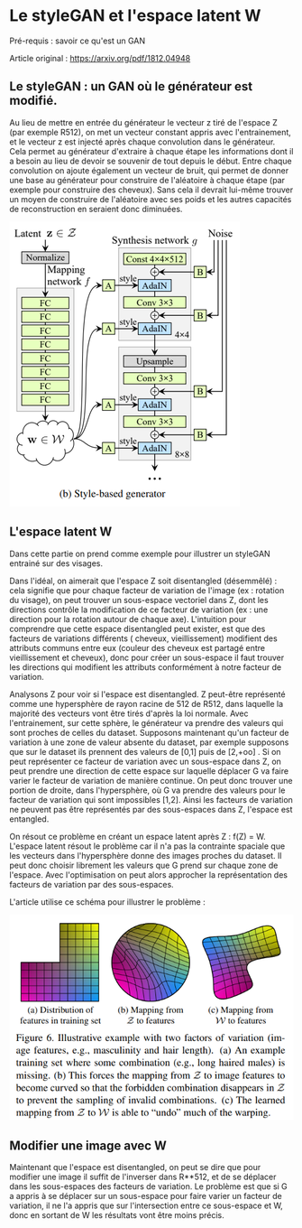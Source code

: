 # Le styleGAN et l'espace latent W

Pré-requis : savoir ce qu'est un GAN

Article original : https://arxiv.org/pdf/1812.04948

## Le styleGAN : un GAN où le générateur est modifié.

Au lieu de mettre en entrée du générateur le vecteur z tiré de l'espace Z (par exemple R512),
on met un vecteur constant appris avec l'entrainement, et le vecteur z est injecté après chaque convolution
dans le générateur. Cela permet au générateur d'extraire à chaque étape les informations dont il a besoin
au lieu de devoir se souvenir de tout depuis le début. Entre chaque convolution on ajoute également un vecteur 
de bruit, qui permet de donner une base au générateur pour construire de l'aléatoire à chaque étape (par exemple
pour construire des cheveux). Sans cela il devrait lui-même trouver un moyen de construire de l'aléatoire avec 
ses poids et les autres capacités de reconstruction en seraient donc diminuées.

![styleGAN.PNG](styleGAN.PNG)

## L'espace latent W

Dans cette partie on prend comme exemple pour illustrer un styleGAN entrainé sur des visages.

Dans l'idéal, on aimerait que l'espace Z soit disentangled (désemmêlé) : cela signifie que pour chaque
facteur de variation de l'image (ex : rotation du visage), on peut trouver un sous-espace vectoriel dans Z, dont les directions
contrôle la modification de ce facteur de variation (ex : une direction pour la rotation autour de chaque axe).
L'intuition pour comprendre que cette espace disentangled peut exister, est que des facteurs de variations différents (
cheveux, vieillissement) modifient des attributs communs entre eux (couleur des cheveux est partagé entre vieillissement
et cheveux), donc pour créer un sous-espace il faut trouver les directions qui modifient les attributs conformément à
notre facteur de variation.

Analysons Z pour voir si l'espace est disentangled. Z peut-être représenté comme une hypersphère de rayon racine de 512 de R512, dans laquelle
la majorité des vecteurs vont être tirés d'après la loi normale. Avec l'entrainement, sur cette sphère, le générateur va prendre
des valeurs qui sont proches de celles du dataset. Supposons maintenant qu'un facteur de variation à une zone de valeur absente du dataset,
par exemple supposons que sur le dataset ils prennent des valeurs de [0,1] puis de [2,+oo] .
Si on peut représenter ce facteur de variation avec un sous-espace dans Z, on peut prendre une direction de cette espace sur laquelle
déplacer G va faire varier le facteur de variation de manière continue. On peut donc trouver une portion de droite, dans l'hypersphère, où G va prendre des valeurs pour le facteur de variation qui sont impossibles [1,2]. Ainsi les facteurs de variation ne peuvent
pas être représentés par des sous-espaces dans Z, l'espace est entangled. 

On résout ce problème en créant un espace latent après Z : f(Z) = W.
L'espace latent résout le problème car il n'a pas la contrainte spaciale que les vecteurs dans l'hypersphère donne des images proches
du dataset. Il peut donc choisir librement les valeurs que G prend sur chaque zone de l'espace. Avec l'optimisation on peut alors approcher
la représentation des facteurs de variation par des sous-espaces.

L'article utilise ce schéma pour illustrer le problème :

![styleganW.PNG](styleganW.PNG)

## Modifier une image avec W

Maintenant que l'espace est disentangled, on peut se dire que pour modifier une image il suffit de l'inverser dans R**512, et de 
se déplacer dans les sous-espaces des facteurs de variation. 
Le problème est que si G a appris à se déplacer sur un sous-espace pour faire varier un facteur de variation, il ne l'a appris
que sur l'intersection entre ce sous-espace et W, donc en sortant de W les résultats vont être moins précis. 
